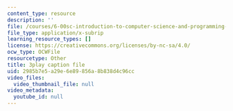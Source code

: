 ```yaml
---
content_type: resource
description: ''
file: /courses/6-00sc-introduction-to-computer-science-and-programming-spring-2011/2985b7e5a29e6e89856a8b838d4c96cc_WbWb0u8bJrU.srt
file_type: application/x-subrip
learning_resource_types: []
license: https://creativecommons.org/licenses/by-nc-sa/4.0/
ocw_type: OCWFile
resourcetype: Other
title: 3play caption file
uid: 2985b7e5-a29e-6e89-856a-8b838d4c96cc
video_files:
  video_thumbnail_file: null
video_metadata:
  youtube_id: null
---
```

